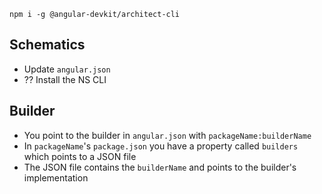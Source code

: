 ```
npm i -g @angular-devkit/architect-cli
```

## Schematics

- Update `angular.json`
- ?? Install the NS CLI

## Builder

- You point to the builder in `angular.json` with `packageName:builderName`
- In `packageName`'s `package.json` you have a property called `builders` which points to a JSON file
- The JSON file contains the `builderName` and points to the builder's implementation
